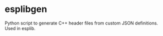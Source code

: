 # esplibgen
Python script to generate C++ header files from custom JSON definitions. Used in esplib.
